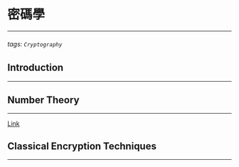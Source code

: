 # 密碼學
---
###### tags: `Cryptography`

## Introduction
---

## Number Theory
---
[Link](/Cryptography/NumberTheory.md)

## Classical Encryption Techniques
---
